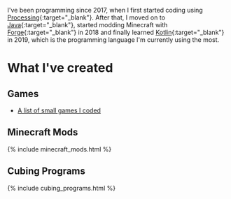 I've been programming since 2017, when I first started coding using [Processing](https://processing.org/){:target="_blank"}.
After that, I moved on to [Java](https://www.oracle.com/java/technologies/){:target="_blank"}, started modding Minecraft with [Forge](http://minecraftforge.net/){:target="_blank"} in 2018
and finally learned [Kotlin](https://kotlinlang.org/){:target="_blank"} in 2019, which is the programming language I'm currently using the most.  

# What I've created

## Games
* [A list of small games I coded](programming/small_games.html)

## Minecraft Mods
{% include minecraft_mods.html %}

## Cubing Programs
{% include cubing_programs.html %}